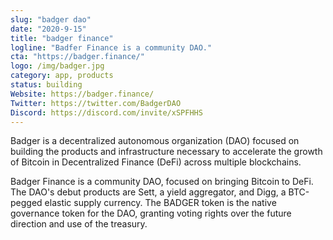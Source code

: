 ```yaml
---
slug: "badger dao"
date: "2020-9-15"
title: "badger finance"
logline: "Badfer Finance is a community DAO."
cta: "https://badger.finance/"
logo: /img/badger.jpg
category: app, products 
status: building
Website: https://badger.finance/
Twitter: https://twitter.com/BadgerDAO
Discord: https://discord.com/invite/xSPFHHS
---
```


Badger is a decentralized autonomous organization (DAO) focused on building the products and infrastructure necessary to accelerate the growth of Bitcoin in Decentralized Finance (DeFi) across multiple blockchains. 

Badger Finance is a community DAO, focused on bringing Bitcoin to DeFi.  The DAO's debut products are Sett, a yield aggregator, and Digg, a BTC-pegged elastic supply currency. The BADGER token is the native governance token for the DAO, granting voting rights over the future direction and use of the treasury. 

